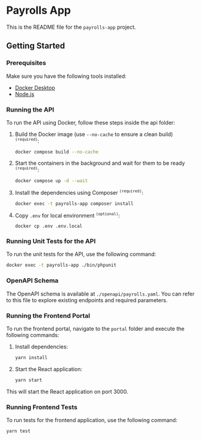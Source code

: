 # Payrolls App

This is the README file for the `payrolls-app` project.

## Getting Started

### Prerequisites

Make sure you have the following tools installed:

- [Docker Desktop](https://www.docker.com/products/docker-desktop)
- [Node.js](https://nodejs.org/)

### Running the API

To run the API using Docker, follow these steps inside the api folder:

1. Build the Docker image (use `--no-cache` to ensure a clean build) <sup>`(required)`</sup>:

    ```bash
    docker compose build --no-cache
    ```

2. Start the containers in the background and wait for them to be ready <sup>`(required)`</sup>:

    ```bash
    docker compose up -d --wait
    ```

3. Install the dependencies using Composer <sup>`(required)`</sup>:

    ```bash
    docker exec -t payrolls-app composer install
    ```
   
4. Copy `.env` for local environment <sup>`(optional)`</sup>:
   ```
   docker cp .env .env.local
   ```

### Running Unit Tests for the API

To run the unit tests for the API, use the following command:

```bash
docker exec -t payrolls-app ./bin/phpunit
```

### OpenAPI Schema

The OpenAPI schema is available at `./openapi/payrolls.yaml`. You can refer to this file to explore existing endpoints and required parameters.

### Running the Frontend Portal

To run the frontend portal, navigate to the `portal` folder and execute the following commands:

1. Install dependencies:

    ```bash
    yarn install
    ```

2. Start the React application:

    ```bash
    yarn start
    ```

This will start the React application on port 3000.

### Running Frontend Tests

To run tests for the frontend application, use the following command:

```bash
yarn test
```
